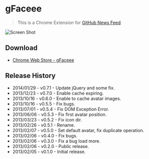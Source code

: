 # gFaceee

> This is a Chrome Extension for [GitHub News Feed](https://github.com/).

![Screen Shot](https://raw.github.com/t32k/gFaceee/master/preview.png "Preview")

## Download

+ [Chrome Web Store - gFaceee](https://chrome.google.com/webstore/detail/gfaces/fgkdbhnipaaeokfjgdmpejglfepclgbk)

## Release History

+ 2014/01/29 - v0.7.1 - Update jQuery and some fix.
+ 2013/12/23 - v0.7.0 - Enable cache expiring.
+ 2013/10/16 - v0.6.0 - Enable to cache avatar images.
+ 2013/10/16 - v0.5.5 - Fix bugs.
+ 2013/07/01 - v0.5.4 - Fix DOM Exception Error.
+ 2013/06/06 - v0.5.3 - Fix first avatar position.
+ 2013/03/23 - v0.5.2 - Fix icon dir.
+ 2013/02/26 - v0.5.1 - Rename.
+ 2013/02/07 - v0.5.0 - Set default avatar, fix duplicate operation.
+ 2013/02/06 - v0.4.0 - Fix bugs.
+ 2013/02/06 - v0.3.0 - Fix a bug load more.
+ 2013/02/06 - v0.2.0 - Public release.
+ 2013/02/05 - v0.1.0 - Initial release.
